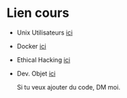 # Lien cours

* Unix Utilisateurs [ici](https://fl.welibre.org/admx/pages/home/index/)
* Docker [ici](https://blog.microlinux.fr/)
* Ethical Hacking [ici](https://github.com/nicosmash/Universities/blob/main/IMT_Ales_Promo_1.md)
* Dev. Objet [ici](https://partage.imt.fr/index.php/s/ne6ZdMgJCtqx43n?path=%2F)

  Si tu veux ajouter du code, DM moi.
